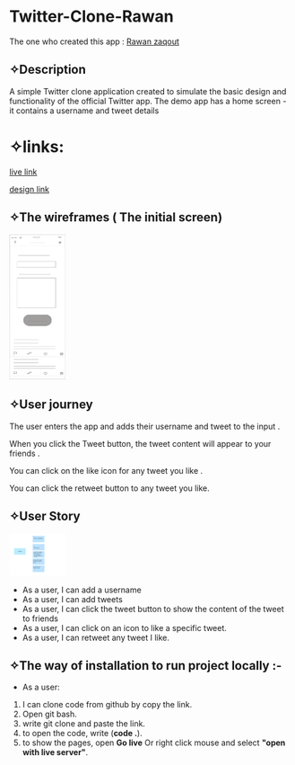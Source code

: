 # Twitter-Clone-Rawan
The one who created this app : [Rawan zaqout](https://github.com/Rawanzaqout)
## ✧Description
A simple Twitter clone application created to simulate the basic design and functionality of the official Twitter app. The demo app has a home screen - it contains a username and tweet details
# ✧links:

[live link](https://gsg-fc03.github.io/Twitter-Clone-Rawan/)

[design link](https://www.figma.com/file/H1umAr6TRvHjiU1JnkmfLH/Untitled?node-id=0%3A1)

## ✧The wireframes ( The initial screen)
 <img  width="100"  src="assets/w.f.png" >

## ✧User journey
The user enters the app and adds their username and tweet to the input .

When you click the Tweet button, the tweet content will appear to your friends .

You can click on the like icon for any tweet you like .

You can click the retweet button to any tweet you like.

## ✧User Story
<img  width="100"  src="assets/u.s.png" >

- As a user, I can add a username
- As a user, I can add tweets
- As a user, I can click the tweet button to show the content of the tweet to friends
- As a user, I can click on an icon to like a specific tweet.
- As a user, I can retweet any tweet I like.

## ✧The way of installation to run project locally :-

- As a user:

1. I can clone code from github by copy the link.
2. Open git bash.
3. write git clone and paste the link.
4. to open the code, write (**code .**).
5. to show the pages, open **Go live** Or right click mouse and select **"open with live server"**.